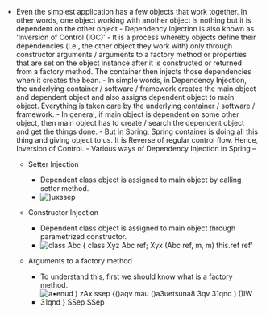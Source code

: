 - Even the simplest application has a few objects that work together. In other words, one object working with another object is nothing but it is dependent on the other object - Dependency Injection is also known as ‘Inversion of Control (IOC)’ - It is a process whereby objects define their dependencies (i.e., the other object they work with) only through constructor arguments / arguments to a factory method or properties that are set on the object instance after it is constructed or returned from a factory method. The container then injects those dependencies when it creates the bean.  - In simple words, in Dependency Injection, the underlying container / software / framework creates the main object and dependent object and also assigns dependent object to main object. Everything is taken care by the underlying container / software / framework. - In general, if main object is dependent on some other object, then main object has to create / search the dependent object and get the things done. - But in Spring, Spring container is doing all this thing and giving object to us. It is Reverse of regular control flow. Hence, Inversion of Control. - Various ways of Dependency Injection in Spring –
    
    - Setter Injection
        
        - Dependent class object is assigned to main object by calling setter method.
        - ![}uxssep ](Exported%20image%2020250408212750-0.octet-stream)
      
    - Constructor Injection
        
        - Dependent class object is assigned to main object through parametrized constructor.
        - ![class Abc { class Xyz Abc ref; Xyx (Abc ref, m, m) this.ref ref' ](Exported%20image%2020250408212754-1.octet-stream)
      
    - Arguments to a factory method
        
        - To understand this, first we should know what is a factory method.
        - ![a•enud ) zAx ssep {()aqv mau ()a3uetsuna8 3qv 31qnd ) ()IW 31qnd } SSep SSep ](Exported%20image%2020250408212801-2.octet-stream)
